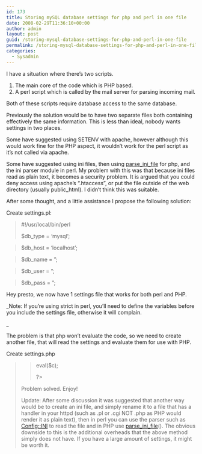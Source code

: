 ```yaml
---
id: 173
title: Storing mySQL database settings for php and perl in one file
date: 2008-02-29T11:36:10+00:00
author: admin
layout: post
guid: /storing-mysql-database-settings-for-php-and-perl-in-one-file
permalink: /storing-mysql-database-settings-for-php-and-perl-in-one-file/
categories:
  - Sysadmin
---
```

<p class="lead">
  I have a situation where there&#8217;s two scripts.
</p>

  1. The main core of the code which is PHP based.
  2. A perl script which is called by the mail server for parsing incoming mail.

Both of these scripts require database access to the same database.

<!--more-->Previously the solution would be to have two separate files both containing effectively the same information. This is less than ideal, nobody wants settings in two places.

Some have suggested using SETENV with apache, however although this would work fine for the PHP aspect, it wouldn&#8217;t work for the perl script as it&#8217;s not called via apache.

Some have suggested using ini files, then using [parse\_ini\_file](http://www.php.net/parse_ini_file) for php, and the ini parser module in perl. My problem with this was that because ini files read as plain text, it becomes a security problem. It is argued that you could deny access using apache&#8217;s &#8220;.htaccess&#8221;, or put the file outside of the web directory (usually public_html). I didn&#8217;t think this was suitable.

After some thought, and a little assistance I propose the following solution:

Create settings.pl:

> #!/usr/local/bin/perl
> 
> $db_type = &#8216;mysql&#8217;;
  
> $db_host = &#8216;localhost&#8217;;
  
> $db_name = &#8221;;
  
> $db_user = &#8221;;
  
> $db_pass = &#8221;;

Hey presto, we now have 1 settings file that works for both perl and PHP.

_Note: If you&#8217;re using strict in perl, you&#8217;ll need to define the variables before you include the settings file, otherwise it will complain.
  
_ 

The problem is that php won&#8217;t evaluate the code, so we need to create another file, that will read the settings and evaluate them for use with PHP.

Create settings.php

> <?php
> 
> $c = file\_get\_contents(&#8216;settings.pl&#8217;);
  
> eval($c);
> 
> ?>

Problem solved. Enjoy!

Update: After some discussion it was suggested that another way would be to create an ini file, and simply rename it to a file that has a handler in your httpd (such as .pl or .cgi NOT .php as PHP would render it as plain text), then in perl you can use the parser such as [Config::INI](http://search.cpan.org/~kirsle/Config-INI-Simple-0.02/lib/Config/INI/Simple.pm) to read the file and in PHP use [parse\_ini\_file](http://www.php.net/parse_ini_file)(). The obvious downside to this is the additional overheads that the above method simply does not have. If you have a large amount of settings, it might be worth it.